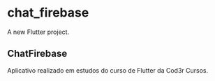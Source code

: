 # chat_firebase

A new Flutter project.

## ChatFirebase

Aplicativo realizado em estudos do curso de Flutter da Cod3r Cursos.
